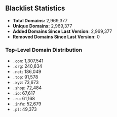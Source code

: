 ## Blacklist Statistics

- **Total Domains:** 2,969,377
- **Unique Domains:** 2,969,377
- **Added Domains Since Last Version:** 2,969,377
- **Removed Domains Since Last Version:** 0

### Top-Level Domain Distribution

-  `.com`: 1,307,541
-  `.org`: 240,834
-  `.net`: 186,049
-  `.top`: 91,578
-  `.xyz`: 73,673
-  `.shop`: 72,484
-  `.io`: 67,617
-  `.ru`: 61,168
-  `.info`: 52,679
-  `.pl`: 49,373
